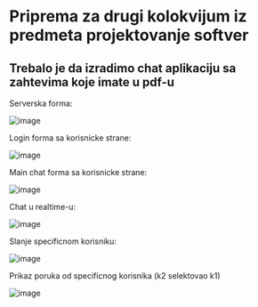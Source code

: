 # Priprema za drugi kolokvijum iz predmeta projektovanje softver
## Trebalo je da izradimo chat aplikaciju sa zahtevima koje imate u pdf-u

Serverska forma:

![image](https://github.com/pipstur/projektovanjeSoftveraKlk02/assets/95634547/982e62a0-7ba1-40b1-939f-091486626d3c)

Login forma sa korisnicke strane:

![image](https://github.com/pipstur/projektovanjeSoftveraKlk02/assets/95634547/8835e458-b434-4662-b61e-395d0cbc02cd)

Main chat forma sa korisnicke strane:

![image](https://github.com/pipstur/projektovanjeSoftveraKlk02/assets/95634547/269659d0-43a1-4de7-b73a-d4d81aa5b09d)

Chat u realtime-u:

![image](https://github.com/pipstur/projektovanjeSoftveraKlk02/assets/95634547/59922234-b111-4ab7-acc0-eaff40d5cbca)

Slanje specificnom korisniku:

![image](https://github.com/pipstur/projektovanjeSoftveraKlk02/assets/95634547/428d3043-fb49-4370-a4a8-c79db1fa839b)

Prikaz poruka od specificnog korisnika (k2 selektovao k1)

![image](https://github.com/pipstur/projektovanjeSoftveraKlk02/assets/95634547/d4a5118f-3f2b-4b95-aa43-ad2bf459c988)
